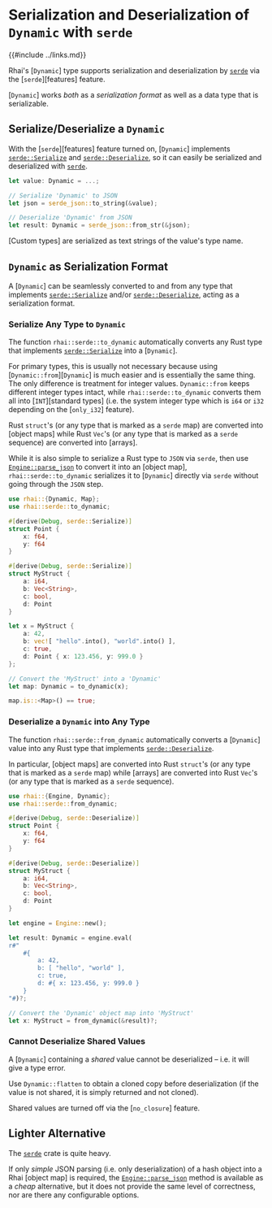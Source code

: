 Serialization and Deserialization of `Dynamic` with `serde`
=========================================================

{{#include ../links.md}}

Rhai's [`Dynamic`] type supports serialization and deserialization by
[`serde`](https://crates.io/crates/serde) via the [`serde`][features] feature.

[`Dynamic`] works _both_ as a _serialization format_ as well as a data type that is serializable.


Serialize/Deserialize a `Dynamic`
--------------------------------

With the [`serde`][features] feature turned on, [`Dynamic`] implements
[`serde::Serialize`](https://docs.serde.rs/serde/trait.Serialize.html) and
[`serde::Deserialize`](https://docs.serde.rs/serde/trait.Deserialize.html), so it can easily
be serialized and deserialized with [`serde`](https://crates.io/crates/serde).

```rust , no_run
let value: Dynamic = ...;

// Serialize 'Dynamic' to JSON
let json = serde_json::to_string(&value);

// Deserialize 'Dynamic' from JSON
let result: Dynamic = serde_json::from_str(&json);
```

[Custom types] are serialized as text strings of the value's type name.


`Dynamic` as Serialization Format
--------------------------------

A [`Dynamic`] can be seamlessly converted to and from any type that implements
[`serde::Serialize`](https://docs.serde.rs/serde/trait.Serialize.html) and/or
[`serde::Deserialize`](https://docs.serde.rs/serde/trait.Deserialize.html), acting as a
serialization format.

### Serialize Any Type to `Dynamic`

The function `rhai::serde::to_dynamic` automatically converts any Rust type that implements
[`serde::Serialize`](https://docs.serde.rs/serde/trait.Serialize.html) into a [`Dynamic`].

For primary types, this is usually not necessary because using [`Dynamic::from`][`Dynamic`] is much
easier and is essentially the same thing.  The only difference is treatment for integer values.
`Dynamic::from` keeps different integer types intact, while `rhai::serde::to_dynamic` converts them
all into [`INT`][standard types] (i.e. the system integer type which is `i64` or `i32` depending on
the [`only_i32`] feature).

Rust `struct`'s (or any type that is marked as a `serde` map) are converted into [object maps] while
Rust `Vec`'s (or any type that is marked as a `serde` sequence) are converted into [arrays].

While it is also simple to serialize a Rust type to `JSON` via `serde`,
then use [`Engine::parse_json`]({{rootUrl}}/language/json.md) to convert it into an [object map],
`rhai::serde::to_dynamic` serializes it to [`Dynamic`] directly via `serde` without going through the `JSON` step.

```rust , no_run
use rhai::{Dynamic, Map};
use rhai::serde::to_dynamic;

#[derive(Debug, serde::Serialize)]
struct Point {
    x: f64,
    y: f64
}

#[derive(Debug, serde::Serialize)]
struct MyStruct {
    a: i64,
    b: Vec<String>,
    c: bool,
    d: Point
}

let x = MyStruct {
    a: 42,
    b: vec![ "hello".into(), "world".into() ],
    c: true,
    d: Point { x: 123.456, y: 999.0 }
};

// Convert the 'MyStruct' into a 'Dynamic'
let map: Dynamic = to_dynamic(x);

map.is::<Map>() == true;
```


### Deserialize a `Dynamic` into Any Type

The function `rhai::serde::from_dynamic` automatically converts a [`Dynamic`] value into any Rust type
that implements [`serde::Deserialize`](https://docs.serde.rs/serde/trait.Deserialize.html).

In particular, [object maps] are converted into Rust `struct`'s (or any type that is marked as
a `serde` map) while [arrays] are converted into Rust `Vec`'s (or any type that is marked
as a `serde` sequence).

```rust , no_run
use rhai::{Engine, Dynamic};
use rhai::serde::from_dynamic;

#[derive(Debug, serde::Deserialize)]
struct Point {
    x: f64,
    y: f64
}

#[derive(Debug, serde::Deserialize)]
struct MyStruct {
    a: i64,
    b: Vec<String>,
    c: bool,
    d: Point
}

let engine = Engine::new();

let result: Dynamic = engine.eval(
r#"
    #{
        a: 42,
        b: [ "hello", "world" ],
        c: true,
        d: #{ x: 123.456, y: 999.0 }
    }
"#)?;

// Convert the 'Dynamic' object map into 'MyStruct'
let x: MyStruct = from_dynamic(&result)?;
```

### Cannot Deserialize Shared Values

A [`Dynamic`] containing a _shared_ value cannot be deserialized &ndash; i.e. it will give a type error.

Use `Dynamic::flatten` to obtain a cloned copy before deserialization
(if the value is not shared, it is simply returned and not cloned).

Shared values are turned off via the [`no_closure`] feature.


Lighter Alternative
-------------------

The [`serde`](https://crates.io/crates/serde) crate is quite heavy.

If only _simple_ JSON parsing (i.e. only deserialization) of a hash object into a Rhai [object map] is required,
the [`Engine::parse_json`]({{rootUrl}}/language/json.md}}) method is available as a _cheap_ alternative,
but it does not provide the same level of correctness, nor are there any configurable options.
